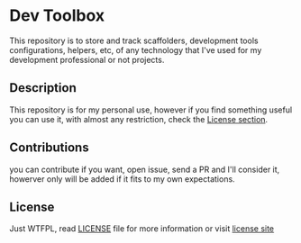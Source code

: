 Dev Toolbox
===========

This repository is to store and track scaffolders, development tools configurations, helpers, etc, of any technology that I've used for my development professional or not projects.


## Description

This repository is for my personal use, however if you find something useful you can use it, with almost any restriction, check the [License section](#License).

## Contributions

you can contribute if you want, open issue, send a PR and I'll consider it, howerver only will be added if it fits to my own expectations.

## License
Just WTFPL, read [LICENSE](LICENSE) file for more information or visit [license site](http://www.wtfpl.net/about/)

